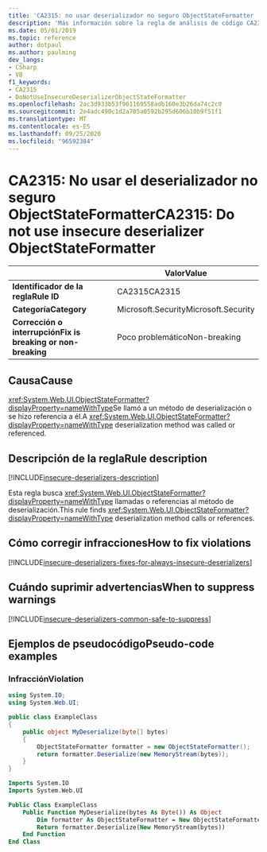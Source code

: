 ```yaml
---
title: 'CA2315: no usar deserializador no seguro ObjectStateFormatter (análisis de código)'
description: 'Más información sobre la regla de análisis de código CA2315: no usar deserializador no seguro ObjectStateFormatter'
ms.date: 05/01/2019
ms.topic: reference
author: dotpaul
ms.author: paulming
dev_langs:
- CSharp
- VB
f1_keywords:
- CA2315
- DoNotUseInsecureDeserializerObjectStateFormatter
ms.openlocfilehash: 2ac3d933b53f961169558adb160e3b26da74c2c0
ms.sourcegitcommit: 2e4adc490c1d2a705a0592b295d606b10b9f51f1
ms.translationtype: MT
ms.contentlocale: es-ES
ms.lasthandoff: 09/25/2020
ms.locfileid: "96592384"
---
```

# <a name="ca2315-do-not-use-insecure-deserializer-objectstateformatter"></a><span data-ttu-id="b0b41-103">CA2315: No usar el deserializador no seguro ObjectStateFormatter</span><span class="sxs-lookup"><span data-stu-id="b0b41-103">CA2315: Do not use insecure deserializer ObjectStateFormatter</span></span>

| | <span data-ttu-id="b0b41-104">Valor</span><span class="sxs-lookup"><span data-stu-id="b0b41-104">Value</span></span> |
|-|-|
| <span data-ttu-id="b0b41-105">**Identificador de la regla**</span><span class="sxs-lookup"><span data-stu-id="b0b41-105">**Rule ID**</span></span> |<span data-ttu-id="b0b41-106">CA2315</span><span class="sxs-lookup"><span data-stu-id="b0b41-106">CA2315</span></span>|
| <span data-ttu-id="b0b41-107">**Categoría**</span><span class="sxs-lookup"><span data-stu-id="b0b41-107">**Category**</span></span> |<span data-ttu-id="b0b41-108">Microsoft.Security</span><span class="sxs-lookup"><span data-stu-id="b0b41-108">Microsoft.Security</span></span>|
| <span data-ttu-id="b0b41-109">**Corrección o interrupción**</span><span class="sxs-lookup"><span data-stu-id="b0b41-109">**Fix is breaking or non-breaking**</span></span> |<span data-ttu-id="b0b41-110">Poco problemático</span><span class="sxs-lookup"><span data-stu-id="b0b41-110">Non-breaking</span></span>|

## <a name="cause"></a><span data-ttu-id="b0b41-111">Causa</span><span class="sxs-lookup"><span data-stu-id="b0b41-111">Cause</span></span>

<span data-ttu-id="b0b41-112"><xref:System.Web.UI.ObjectStateFormatter?displayProperty=nameWithType>Se llamó a un método de deserialización o se hizo referencia a él.</span><span class="sxs-lookup"><span data-stu-id="b0b41-112">A <xref:System.Web.UI.ObjectStateFormatter?displayProperty=nameWithType> deserialization method was called or referenced.</span></span>

## <a name="rule-description"></a><span data-ttu-id="b0b41-113">Descripción de la regla</span><span class="sxs-lookup"><span data-stu-id="b0b41-113">Rule description</span></span>

[!INCLUDE[insecure-deserializers-description](~/includes/code-analysis/insecure-deserializers-description.md)]

<span data-ttu-id="b0b41-114">Esta regla busca <xref:System.Web.UI.ObjectStateFormatter?displayProperty=nameWithType> llamadas o referencias al método de deserialización.</span><span class="sxs-lookup"><span data-stu-id="b0b41-114">This rule finds <xref:System.Web.UI.ObjectStateFormatter?displayProperty=nameWithType> deserialization method calls or references.</span></span>

## <a name="how-to-fix-violations"></a><span data-ttu-id="b0b41-115">Cómo corregir infracciones</span><span class="sxs-lookup"><span data-stu-id="b0b41-115">How to fix violations</span></span>

[!INCLUDE[insecure-deserializers-fixes-for-always-insecure-deserializers](~/includes/code-analysis/insecure-deserializers-fixes-for-always-insecure-deserializers.md)]

## <a name="when-to-suppress-warnings"></a><span data-ttu-id="b0b41-116">Cuándo suprimir advertencias</span><span class="sxs-lookup"><span data-stu-id="b0b41-116">When to suppress warnings</span></span>

[!INCLUDE[insecure-deserializers-common-safe-to-suppress](~/includes/code-analysis/insecure-deserializers-common-safe-to-suppress.md)]

## <a name="pseudo-code-examples"></a><span data-ttu-id="b0b41-117">Ejemplos de pseudocódigo</span><span class="sxs-lookup"><span data-stu-id="b0b41-117">Pseudo-code examples</span></span>

### <a name="violation"></a><span data-ttu-id="b0b41-118">Infracción</span><span class="sxs-lookup"><span data-stu-id="b0b41-118">Violation</span></span>

```csharp
using System.IO;
using System.Web.UI;

public class ExampleClass
{
    public object MyDeserialize(byte[] bytes)
    {
        ObjectStateFormatter formatter = new ObjectStateFormatter();
        return formatter.Deserialize(new MemoryStream(bytes));
    }
}
```

```vb
Imports System.IO
Imports System.Web.UI

Public Class ExampleClass
    Public Function MyDeserialize(bytes As Byte()) As Object
        Dim formatter As ObjectStateFormatter = New ObjectStateFormatter()
        Return formatter.Deserialize(New MemoryStream(bytes))
    End Function
End Class
```

